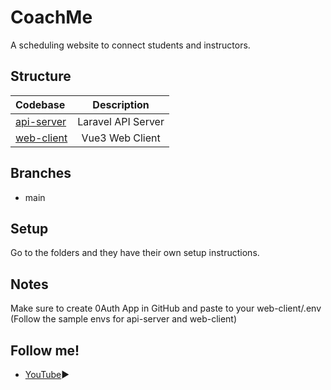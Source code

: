 # CoachMe
A scheduling website to connect students and instructors.

## Structure

| Codebase              |      Description          |
| :-------------------- | :-----------------------: |
| [api-server](https://github.com/bastilavarias/coachme/tree/main/api-service)      |      Laravel API Server           |
| [web-client](https://github.com/bastilavarias/coachme/tree/main/web-client)  |     Vue3 Web Client          |

## Branches

- main

## Setup
Go to the folders and they have their own setup instructions.

## Notes
Make sure to create 0Auth App in GitHub and paste to your web-client/.env (Follow the sample envs for api-server and web-client)

## Follow me!
- [YouTube](https://www.youtube.com/channel/UCOhqyKr2hkAINWLgFOoV2tQ)▶️
